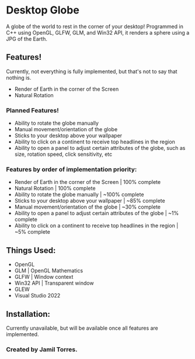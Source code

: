 # Desktop Globe
A globe of the world to rest in the corner of your desktop!
Programmed in C++ using OpenGL, GLFW, GLM, and Win32 API, it renders a sphere using a JPG of the Earth.

## Features!
Currently, not everything is fully implemented, but that's not to say that nothing is.
- Render of Earth in the corner of the Screen
- Natural Rotation
### Planned Features!
- Ability to rotate the globe manually
- Manual movement/orientation of the globe
- Sticks to your desktop above your wallpaper
- Ability to click on a continent to receive top headlines in the region
- Ability to open a panel to adjust certain attributes of the globe, such as size, rotation speed, click sensitivity, etc
### Features by order of implementation priority:
- Render of Earth in the corner of the Screen | 100% complete
- Natural Rotation | 100% complete
- Ability to rotate the globe manually | ~100% complete
- Sticks to your desktop above your wallpaper | ~85% complete
- Manual movement/orientation of the globe | ~30% complete
- Ability to open a panel to adjust certain attributes of the globe | ~1% complete
- Ability to click on a continent to receive top headlines in the region | ~5% complete

## Things Used:
- OpenGL
- GLM | OpenGL Mathematics
- GLFW | Window context
- Win32 API | Transparent window
- GLEW
- Visual Studio 2022

## Installation:
Currently unavailable, but will be available once all features are implemented. 


### Created by Jamil Torres.
